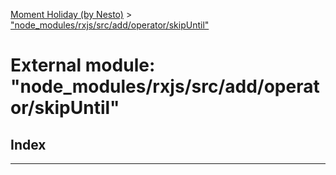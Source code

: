 [Moment Holiday (by Nesto)](../README.md) > ["node_modules/rxjs/src/add/operator/skipUntil"](../modules/_node_modules_rxjs_src_add_operator_skipuntil_.md)

# External module: "node_modules/rxjs/src/add/operator/skipUntil"

## Index

---

